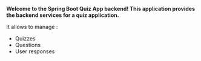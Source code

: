 __Welcome to the Spring Boot Quiz App backend! This application provides the backend services for a quiz application.__ <br> 

It allows  to manage : <br>
- Quizzes <br>
- Questions <br>
- User responses <br>
